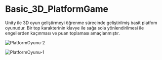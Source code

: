 # Basic_3D_PlatformGame

Unity ile 3D oyun geliştirmeyi öğrenme sürecinde geliştirilmiş basit platfom oyunudur. Bir top karakterinin klavye ile sağa sola yönlendirilmesi ile engellerden kaçınması ve puan toplaması amaçlanmıştır.


![PlatformOyunu-2](https://github.com/user-attachments/assets/ac9a16f0-fed3-49c3-9079-3c7dd7aa9759)

![PlatformOyunu-1](https://github.com/user-attachments/assets/3e4ace5f-46dd-4f95-ab4b-9b4f3d02f621)
